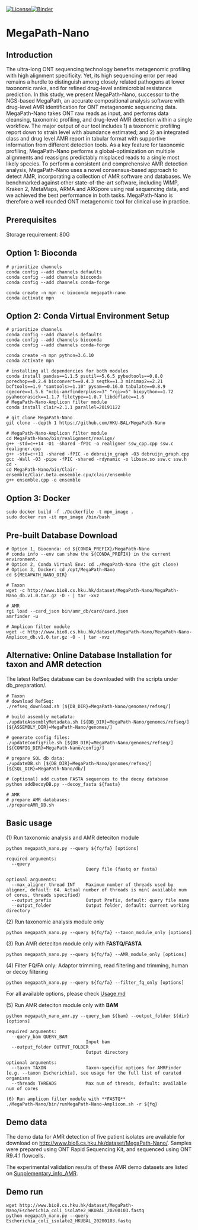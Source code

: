 [![License](https://img.shields.io/badge/License-BSD%203--Clause-blue.svg)](https://opensource.org/licenses/BSD-3-Clause)[![Binder](https://mybinder.org/badge_logo.svg)](https://mybinder.org/v2/gh/HKU-BAL/MegaPath-Nano/master)

# MegaPath-Nano

## Introduction

The ultra-long ONT sequencing technology benefits metagenomic profiling with high alignment specificity. Yet, its high sequencing error per read remains a hurdle to distinguish among closely related pathogens at lower taxonomic ranks, and for refined drug-level antimicrobial resistance prediction. In this study, we present MegaPath-Nano, successor to the NGS-based MegaPath, an accurate compositional analysis software with drug-level AMR identification for ONT metagenomic sequencing data. MegaPath-Nano takes ONT raw reads as input, and performs  data cleansing, taxonomic profiling, and drug-level AMR detection within a single workflow. The major output of our tool includes 1) a taxonomic profiling report down to strain level with abundance estimated; and 2) an integrated class and drug level AMR report in tabular format with supportive information from different detection tools. As a key feature for taxonomic profiling, MegaPath-Nano performs a global-optimization on multiple alignments and reassigns predictably misplaced reads to a single most likely species. To perform a consistent and comprehensive AMR detection analysis, MegaPath-Nano uses a novel consensus-based approach to detect AMR, incorporating a collection of AMR software and databases. We benchmarked against other state-of-the-art software, including WIMP, Kraken 2, MetaMaps, ARMA and ARGpore using real sequencing data, and we achieved the best performance in both tasks. MegaPath-Nano is therefore a well rounded ONT metagenomic tool for clinical use in practice.

## Prerequisites

Storage requirement: 80G

## Option 1: Bioconda
```
# prioritize channels
conda config --add channels defaults
conda config --add channels bioconda
conda config --add channels conda-forge

conda create -n mpn -c bioconda megapath-nano
conda activate mpn
```


## Option 2: Conda Virtual Environment Setup
```
# prioritize channels
conda config --add channels defaults
conda config --add channels bioconda
conda config --add channels conda-forge

conda create -n mpn python=3.6.10
conda activate mpn

# installing all dependencies for both modules
conda install pandas==1.1.5 psutil==5.6.5 pybedtools==0.8.0 porechop==0.2.4 bioconvert==0.4.3 seqtk==1.3 minimap2==2.21 bcftools==1.9 "samtools>=1.10" pysam==0.16.0 tabulate==0.8.9 cgecore==1.5.6 "ncbi-amrfinderplus>=3" "rgi>=5" biopython==1.72 pyahocorasick==1.1.7 filetype==1.0.7 libdeflate==1.6
# MegaPath-Nano-Amplicon filter module
conda install clair=2.1.1 parallel=20191122 

# git clone MegaPath-Nano
git clone --depth 1 https://github.com/HKU-BAL/MegaPath-Nano

# MegaPath-Nano-Amplicon filter module
cd MegaPath-Nano/bin/realignment/realign/
g++ -std=c++14 -O1 -shared -fPIC -o realigner ssw_cpp.cpp ssw.c realigner.cpp
g++ -std=c++11 -shared -fPIC -o debruijn_graph -O3 debruijn_graph.cpp
gcc -Wall -O3 -pipe -fPIC -shared -rdynamic -o libssw.so ssw.c ssw.h
cd - 
cd MegaPath-Nano/bin/Clair-ensemble/Clair.beta.ensemble.cpu/clair/ensemble
g++ ensemble.cpp -o ensemble
```

## Option 3: Docker
```
sudo docker build -f ./Dockerfile -t mpn_image . 
sudo docker run -it mpn_image /bin/bash
```



## Pre-built Database Download
```
# Option 1, Bioconda: cd ${CONDA_PREFIX}/MegaPath-Nano
# conda info --env can show the ${CONDA_PREFIX} in the current environment.
# Option 2, Conda Virtual Env: cd ./MegaPath-Nano (the git clone)
# Option 3, Docker: cd /opt/MegaPath-Nano
cd ${MEGAPATH_NANO_DIR}

# Taxon
wget -c http://www.bio8.cs.hku.hk/dataset/MegaPath-Nano/MegaPath-Nano_db.v1.0.tar.gz -O - | tar -xvz

# AMR
rgi load --card_json bin/amr_db/card/card.json
amrfinder -u

# Amplicon filter module
wget -c http://www.bio8.cs.hku.hk/dataset/MegaPath-Nano/MegaPath-Nano-Amplicon_db.v1.0.tar.gz -O - | tar -xvz
```

## Alternative: Online Database Installation for taxon and AMR detection
The latest RefSeq database can be downloaded with the scripts under db_preparation/. 
```
# Taxon
# download RefSeq:
./refseq_download.sh [${DB_DIR}=MegaPath-Nano/genomes/refseq/]

# build assembly metadata:
./updateAssemblyMetadata.sh [${DB_DIR}=MegaPath-Nano/genomes/refseq/] [${ASSEMBLY_DIR}=MegaPath-Nano/genomes/]

# generate config files:
./updateConfigFile.sh [${DB_DIR}=MegaPath-Nano/genomes/refseq/] [${CONFIG_DIR}=MegaPath-Nano/config/]

# prepare SQL db data:
./updateDB.sh [${DB_DIR}=MegaPath-Nano/genomes/refseq/] [${SQL_DIR}=MegaPath-Nano/db/]

# (optional) add custom FASTA sequences to the decoy database 
python addDecoyDB.py --decoy_fasta ${fasta}

# AMR
# prepare AMR databases:
./prepareAMR_DB.sh

```

## Basic usage
(1) Run taxonomic analysis and AMR deteciton module
```
python megapath_nano.py --query ${fq/fa} [options]

required arguments:
  --query
                              Query file (fastq or fasta)

optional arguments:
  --max_aligner_thread INT    Maximum number of threads used by aligner, default: 64. Actual number of threads is min( available num of cores, threads specified)
  --output_prefix             Output Prefix, default: query file name
  --output_folder             Output folder, default: current working directory 
```

(2) Run taxonomic analysis module only
```
python megapath_nano.py --query ${fq/fa} --taxon_module_only [options]

```

(3) Run AMR deteciton module only with **FASTQ/FASTA**
```
python megapath_nano.py --query ${fq/fa} --AMR_module_only [options]

```

(4) Filter FQ/FA only: Adaptor trimming, read filtering and trimming, human or decoy filtering
```
python megapath_nano.py --query ${fq/fa} --filter_fq_only [options]
```
For all available options, please check [Usage.md](docs/Usage.md)


(5) Run AMR deteciton module only with **BAM**
```
python megapath_nano_amr.py --query_bam ${bam} --output_folder ${dir} [options]

required arguments:
  --query_bam QUERY_BAM
                              Input bam
  --output_folder OUTPUT_FOLDER
                              Output directory

optional arguments:
  --taxon TAXON               Taxon-specific options for AMRFinder [e.g. --taxon Escherichia], see usage for the full list of curated organisms
  --threads THREADS           Max num of threads, default: available num of cores

(6) Run amplicon filter module with **FASTQ**
./MegaPath-Nano/bin/runMegaPath-Nano-Amplicon.sh -r ${fq}
```



## Demo data

The demo data for AMR detection of five patient isolates are available for download on http://www.bio8.cs.hku.hk/dataset/MegaPath-Nano/. Samples were prepared using ONT Rapid Sequencing Kit, and sequenced using ONT R9.4.1 flowcells.
  
The experimental validation results of these AMR demo datasets are listed on [Supplementary_info_AMR](docs/Supplementary_info_demo_AMR_data.md).

## Demo run

```
wget http://www.bio8.cs.hku.hk/dataset/MegaPath-Nano/Escherichia_coli_isolate2_HKUBAL_20200103.fastq
python megapath_nano.py --query Escherichia_coli_isolate2_HKUBAL_20200103.fastq
```
